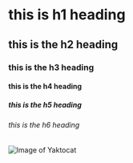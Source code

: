 # this is h1 heading 
## this is the h2 heading 
### this is the h3 heading 
#### this is the h4 heading 
##### this is the h5 heading 
###### this is the h6 heading
![Image of Yaktocat](https://octodex.github.com/images/yaktocat.png)
